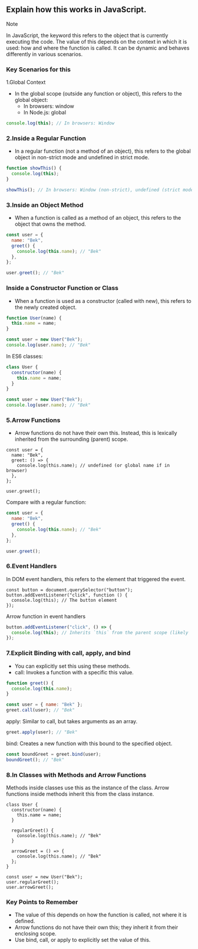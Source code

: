## Explain how this works in JavaScript.

>[!NOTE]
>In JavaScript, the keyword this refers to the object that is currently executing the code. The value of this depends on the context in which it is used: how and where the function is called. It can be dynamic and behaves differently in various scenarios.

### Key Scenarios for this
1.Global Context
- In the global scope (outside any function or object), this refers to the global object:
  - In browsers: window
  - In Node.js: global
  
```javascript
console.log(this); // In browsers: Window
```

### 2.Inside a Regular Function
- In a regular function (not a method of an object), this refers to the global object in non-strict mode and undefined in strict mode.
```javascript
function showThis() {
  console.log(this);
}

showThis(); // In browsers: Window (non-strict), undefined (strict mode)
```

### 3.Inside an Object Method
- When a function is called as a method of an object, this refers to the object that owns the method.
```javascript
const user = {
  name: "Bek",
  greet() {
    console.log(this.name); // "Bek"
  },
};

user.greet(); // "Bek"
```
### Inside a Constructor Function or Class
- When a function is used as a constructor (called with new), this refers to the newly created object.
```javascript
function User(name) {
  this.name = name;
}

const user = new User("Bek");
console.log(user.name); // "Bek"
```
In ES6 classes:
```javascript
class User {
  constructor(name) {
    this.name = name;
  }
}

const user = new User("Bek");
console.log(user.name); // "Bek"
```
### 5.Arrow Functions
- Arrow functions do not have their own this. Instead, this is lexically inherited from the surrounding (parent) scope.
```javascipt
const user = {
  name: "Bek",
  greet: () => {
    console.log(this.name); // undefined (or global name if in browser)
  },
};

user.greet();
```
Compare with a regular function:
```javascript
const user = {
  name: "Bek",
  greet() {
    console.log(this.name); // "Bek"
  },
};

user.greet();
```
### 6.Event Handlers
In DOM event handlers, this refers to the element that triggered the event.
```javascirip
const button = document.querySelector("button");
button.addEventListener("click", function () {
  console.log(this); // The button element
});
```
Arrow function in event handlers
```javascript
button.addEventListener("click", () => {
  console.log(this); // Inherits `this` from the parent scope (likely `window`)
});
```

### 7.Explicit Binding with call, apply, and bind
- You can explicitly set this using these methods.
- call: Invokes a function with a specific this value.
```javascript
function greet() {
  console.log(this.name);
}

const user = { name: "Bek" };
greet.call(user); // "Bek"
```
apply: Similar to call, but takes arguments as an array.
```javascript
greet.apply(user); // "Bek"
```
bind: Creates a new function with this bound to the specified object.
```javascript
const boundGreet = greet.bind(user);
boundGreet(); // "Bek"
```

### 8.In Classes with Methods and Arrow Functions
Methods inside classes use this as the instance of the class.
Arrow functions inside methods inherit this from the class instance.
```javascritpt
class User {
  constructor(name) {
    this.name = name;
  }

  regularGreet() {
    console.log(this.name); // "Bek"
  }

  arrowGreet = () => {
    console.log(this.name); // "Bek"
  };
}

const user = new User("Bek");
user.regularGreet();
user.arrowGreet();
```

### Key Points to Remember
- The value of this depends on how the function is called, not where it is defined.
- Arrow functions do not have their own this; they inherit it from their enclosing scope.
- Use bind, call, or apply to explicitly set the value of this.
